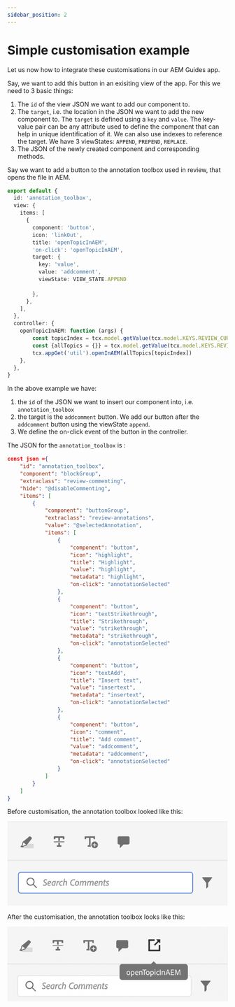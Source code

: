 ```yaml
---
sidebar_position: 2
---
```


# Simple customisation example

Let us now how to integrate these customisations in our AEM Guides app.

Say, we want to add this button in an exisiting view of the app.
For this we need to 3 basic things:
1. The `id` of the view JSON we want to add our component to.
2. The `target`, i.e. the location in the JSON we want to add the new component to. The `target` is defined using a `key` and `value`. The key-value pair can be any attribute used to define the component that can help in unique identification of it.
We can also use indexes to reference the target.
We have 3 viewStates:  `APPEND`, `PREPEND`, `REPLACE`.
3. The JSON of the newly created component and corresponding methods.

Say we want to add a button to the annotation toolbox used in review, that opens the file in AEM.

```typescript
export default {
  id: 'annotation_toolbox', 
  view: {
    items: [
      {
        component: 'button',
        icon: 'linkOut',
        title: 'openTopicInAEM',
        'on-click': 'openTopicInAEM',
        target: {
          key: 'value',
          value: 'addcomment',
          viewState: VIEW_STATE.APPEND

        },
      },
    ],
  },
  controller: {
    openTopicInAEM: function (args) {
        const topicIndex = tcx.model.getValue(tcx.model.KEYS.REVIEW_CURR_TOPIC)
        const {allTopics = {}} = tcx.model.getValue(tcx.model.KEYS.REVIEW_DATA) || {}
        tcx.appGet('util').openInAEM(allTopics[topicIndex])
    },
  },
}
```

In the above example we have:
1. the `id` of the JSON we want to insert our component into, i.e. `annotation_toolbox`
2. the target is the `addcomment` button. We add our button after the `addcomment` button using the viewState `append`.
3. We define the on-click event of the button in the controller.

The JSON for the `annotation_toolbox` is :
```JSON
const json ={
    "id": "annotation_toolbox",
    "component": "blockGroup",
    "extraclass": "review-commenting",
    "hide": "@disableCommenting",
    "items": [
        {
            "component": "buttonGroup",
            "extraclass": "review-annotations",
            "value": "@selectedAnnotation",
            "items": [
                {
                    "component": "button",
                    "icon": "highlight",
                    "title": "Highlight",
                    "value": "highlight",
                    "metadata": "highlight",
                    "on-click": "annotationSelected"
                },
                {
                    "component": "button",
                    "icon": "textStrikethrough",
                    "title": "Strikethrough",
                    "value": "strikethrough",
                    "metadata": "strikethrough",
                    "on-click": "annotationSelected"
                },
                {
                    "component": "button",
                    "icon": "textAdd",
                    "title": "Insert text",
                    "value": "insertext",
                    "metadata": "insertext",
                    "on-click": "annotationSelected"
                },
                {
                    "component": "button",
                    "icon": "comment",
                    "title": "Add comment",
                    "value": "addcomment",
                    "metadata": "addcomment",
                    "on-click": "annotationSelected"
                }
            ]
        }
    ]
}
```
Before customisation, the annotation toolbox looked like this:

![annotation-toolbox](imgs/annotation_toolbox.png "Annotation toolbox")

After the customisation, the annotation toolbox looks like this:

![customised-annotation-toolbox](imgs/customised_annotation_toolbox.png "Customised annotation toolbox")
